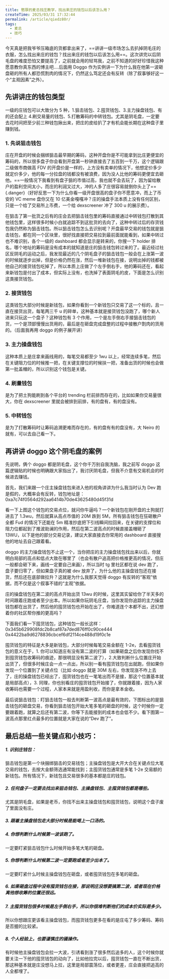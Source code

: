 ```yaml
---
title: 憨厚的麦总找庄教学，找出来庄的钱包以后该怎么用？
createTime: 2025/03/31 17:32:44
permalink: /article/qiedz80r/
tags:
  - 麦总
  - 技巧
---
```


今天真是把我爷爷压箱底的货都拿出来了，==讲讲一级市场怎么去扒掉阴毛庄的衣服，怎么找出来庄的钱包？找出来庄的钱包以后该怎么用==。这次讲完以后阴毛盘的难度恐怕又要提高了，之前就会用的轻骂我，之前不知道的好好珍惜我这种愿意教你真东西的博主吧....后面用 Doggo 作为实例讲一下为什么我在他第一波砸盘砸的所有人都恐慌割肉的情况下，仍然这么笃定还会有反转（除了叙事够好这一个“主观因素”之外）。

## 先讲讲庄的钱包类型

一级的庄钱包可以大致分为 5 种，1.狙击钱包、2.囤货钱包、3.主力操盘钱包、有的还会配上 4.刷交易量的钱包、5.打散筹码的中转钱包。尤其是阴毛盘，一定要去花时间把至少前三种钱包揪出来，把庄的皮给扒了才有机会能长期在这种盘子里赚到钱。

### 1. 先说狙击钱包

庄在开盘的时候会捆绑狙击最早期的筹码，这种开盘你是不可能拿到比庄更便宜的筹码的，所以很多盘子你会看到开盘第一秒钟直接去了五百到一千万，这个逻辑跟二级做市商做高 FDV 的开盘价是一样的，上方没有卖单的情况下，他想定价多少就定价多少，他的每一分拉盘的钱都没有被浪费，因为没人比他的筹码更便宜去砸他。==一般情况下我看到有盘子狙的市值过高，我也就不会去玩了，因为留给散户的盈利空间太小，而庄的利润又过大，冲的人多了庄很容易就倒你头上了=={.danger}（好好反思一下为什么你看一级开盘很高的盘子你不愿意冲，而上了币安的 VC meme 盘你又在 10 亿美金嘎嘎冲？庄的操盘手法本质上没有任何区别，只是一个给了交易所上币费，一个给 dexscreener 冲了 300 u 的展示费）。

在狙击了第一批货之后有的庄会去把狙击钱包里的筹码直接通过中转钱包打散到其他钱包里，这样很多时候小白就追踪不到这批货的去向了，这种中转过后的存货钱包我仍然称为狙击钱包。所以狙击钱包怎么去识别呢？开盘最早交易的钱包就是狙击钱包，都在同一个区块里，很好找直接把交易拉到最前面就能看到，如果中转过也不难识别，各个一级的 dashboard 都会显示是转来的，你搜一下 holder 排名，哪个地址的筹码是没有成本的就知道是庄的狙击钱包转过来的了。最近经过社区反阴毛的运动之后，我发现最近的几个阴毛盘子的狙击钱包一般会在上涨第一波的时候就逐步出掉，但是价格仍然在涨，然后一堆新钱包在接，说明出掉的钱都被他自己的接货钱包吃掉了，所以本质上庄做了个左手倒右手，他的筹码还在，看起来新钱包是付出了成本，但实际上没有，也洗掉了表面阴毛的皮，下面是怎么识别这类接货钱包。

### 2. 接货钱包

这类钱包大部分时候是新钱包，如果你看到一个新钱包只交易了这一个标的，且一直在接货出货，每笔两三千 u 的碎单，这种基本就是接货钱包没跑了，哪个新人进来只玩这一个盘子？这种钱包有 3 个作用，一个是左手倒右手接狙击钱包的货，一个是顶部慢慢出货用的，最后是在砸盘完成盘整的过程中接散户割肉的货用的。（后面我再用 doggo 的例子展开讲）

### 3. 主力操盘钱包

这种本质上是庄拿来画线用的，每笔交易都至少 1wu 以上，经常连续多笔，然后在关键阻力位的时候推一把，在关键支撑位的时候扶一把，准备出货的时候也会做第一批盖帽的，所以识别这个钱包是关键。

### 4. 刷量钱包

是为了把土狗能刷到各个平台的 trending 栏前排而存在的，比如如果你交易量很大，你在 dexscreener 里就会被排到前排，有的盘有，有的盘没有。

### 5. 中转钱包

是为了打散筹码时让筹码追溯更难而存在的，有的盘有有的盘没有，大 Neiro 的就有，可以去自己看一下。

## 再讲讲 doggo 这个阴毛盘的案例

先说明，俩个 doggo 都是阴毛盘，这个你千万别自我洗脑，我之前写 doggo 这篇逻辑贴的时候也明确跟大家指出了，我讨厌阴毛盘，但我不介意有交易机会的时候进去赚钱。

首先，我们来跟一个庄主操盘钱包来进入他的视角讲讲为什么我当时认为 Dev 跑是假的，大概率会有反转，钱包地址是： 0xa7c74f0564d292aa6414b70de43625480d45f31d

看一下上图这个钱包的交易点位，就问你牛逼吗？一个新钱包在刚开盘的土狗就打进去了 1.3wu，然后就算从高点市值的 20M 跌到 5M，所有狙击钱包在狂砸散户全都 Fud 的情况下还能在 5m 精准抄底把下引线瞬间拉回来，在关键的支撑位和阻力位都起到了推波助澜的作用，然后在第二波高点的时候直接盖帽砸了 13WU，以下是他的部分交易记录，建议大家直接去你常用的 dashboard 直接搜他的地址去自己跟着看。

doggo 的主力操盘钱包不止这一个，当你把庄的主力操盘钱包找出来以后，你就明白局部的高点和低点大致在哪里了（也会有散户追高把价格推更高的情况，但庄一般都会砸下来，画线一定要自己来画），所以当时 tg 里社区都在说 dev 跑了，盘子要归零了，但如果盘子真的被 dev 放弃了，为什么他的主操盘钱包还在接货，然后还在底部做拉升？这就是为什么我那天觉得 doggo 有反转的“客观”依据，而不仅是这个叙事不错的“主观”依据。

庄的操盘钱包在第二波的高点开始出货 13wu 的时候，这里其实留给你了半天多的时间跟着庄跑或者至少出本。所以如果你玩阴毛庄盘，当你发现你追踪的主力操盘钱包都在出货了，然后他的囤货钱包也开始在出了，你难道连个本都不出，还幻想着你的社区帮你推的更高吗？

下面我们看一下囤货钱包，这种钱包一般长这样： 0x345b629908fdc2b8caf87a7ded876ff0c90ce444 0x4422ba9d6278836cbcef6df2114ce488d19f0c1e

囤货钱包的特征是大多是新钱包，大部分时候每笔交易金额在 1-2e，去看囤货钱包的意义在于，1. 你可以知道庄有没有第二波的打算（如果砸盘之后你发现你找不到囤货钱包收筹码的痕迹，那很明显没有第二波了），2.大致判断什么位置庄开始出货了，但很多时候庄会一点一点出，所以别一看有囤货钱包在出就跑，但如果你发现一个位置到了关键点位（比如 doggo 就是 30M 左右，你发现涨不咋上去了，庄的操盘钱包已经出了，囤货钱包也在一笔笔出而不是接，那这个位置基本就是局部高点），3. 同理，你也别看庄的囤货钱包开始接了，你就跟着接，因为人家收筹码也需要一个过程，人家本来就是用盈利收，而你是拿本金收。

最后说狙击钱包：盯狙击钱包一般去判断第一波高点是最有效的，下图标出的是狙击钱包的砸盘交易，你看到狙击钱包开始大笔多笔的砸盘的时候，这个时候你一定要跟着跑，就算之后还有第二波，你等下去能接到的成本也会低不少。看下图第一波高点那里红点最多的位置就是大家在说的“Dev 跑了”。

## 最后总结一些关键点和小技巧：

##### 1. 识别庄钱包：

狙击钱包是第一个块捆绑狙击的交易钱包；主操盘钱包是大开大合在关键点位大笔交易的钱包，去按大金额筛选通常能找到；主囤货钱包通常是多笔 1-2e 交易额的新钱包。所有情况下，新钱包且交易很多的基本都是庄的钱包。

##### 2. 任何盘子一定要去找出来狙击钱包、主操盘钱包、主囤货钱包都是哪些。

尤其是阴毛盘，如果是老币，你找不出来主操盘钱包和囤货钱包，说明这个盘子废了里面没有庄。

##### 3. 跟着主操盘钱包走大部分时候是能喝上一口汤的。

##### 4. 你想判断什么时候第一波该跑了。

一定要盯紧狙击钱包什么时候开始多笔大笔的砸盘。

##### 5. 你想判断什么时候第二波一定要跑或者至少出本了。

一定要盯紧什么时候主操盘钱包在砸盘，或者囤货钱包在多笔的砸盘。

##### 6. 如果砸盘过程中没有囤货钱包在接，那说明庄没想要搞第二波，或者现在价格离他想收筹的位置还很远。

##### 7. 主囤货钱包很多时候是左手倒右手，所以你很难判断他们的成本价实际是多少。

所以你想跟庄更该看主操盘钱包，而囤货钱包更多在看的是庄屯了多少筹码、筹码是否握的比较紧。

##### 8. 个人经验上，也要谨慎庄的骚操作。

有时候他主操盘钱包会拉一大波，引诱看到涨了很多然后追多的人，这个时候你就要关注一下他的囤货钱包的动向了，比如他拉完以后，囤货钱包一直在不断出货，那这种基本就是庄没想马上拉，这里是局部震荡位，或者更差，庄会直接把追高的人全都埋了。
